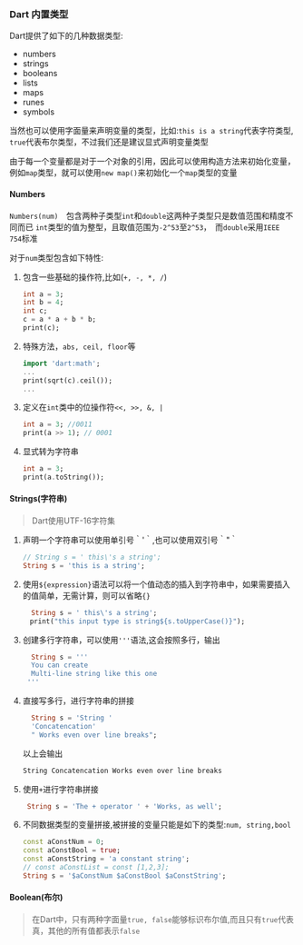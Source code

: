 ### Dart 内置类型

Dart提供了如下的几种数据类型:
- numbers
- strings
- booleans
- lists
- maps
- runes
- symbols

当然也可以使用字面量来声明变量的类型，比如:`this is a string`代表字符类型, `true`代表布尔类型，不过我们还是建议显式声明变量类型

由于每一个变量都是对于一个对象的引用，因此可以使用构造方法来初始化变量，例如`map`类型，就可以使用`new map()`来初始化一个`map`类型的变量

#### Numbers

`Numbers(num)`　包含两种子类型`int`和`double`这两种子类型只是数值范围和精度不同而已
`int`类型的值为整型，且取值范围为`-2^53`至`2^53`，　而`double`采用`IEEE 754`标准

对于`num`类型包含如下特性:

1. 包含一些基础的操作符,比如(`+, -, *, /`)
    ```dart
    int a = 3;
    int b = 4;
    int c;
    c = a * a + b * b;
    print(c);
    ```

1. 特殊方法，`abs, ceil, floor`等
    ```dart
    import 'dart:math';
    ...
    print(sqrt(c).ceil());
    ...
    ```

1. 定义在`int`类中的位操作符`<<, >>, &, |`
    ```dart
    int a = 3; //0011
    print(a >> 1); // 0001
    ```

1. 显式转为字符串
    ```dart
    int a = 3;
    print(a.toString());
    ```

 #### Strings(字符串)
 > Dart使用UTF-16字符集

1. 声明一个字符串可以使用单引号｀'｀,也可以使用双引号｀"｀
    ```dart
    // String s = ' this\'s a string';
    String s = 'this is a string';
    ```
1. 使用`${expression}`语法可以将一个值动态的插入到字符串中，如果需要插入的值简单，无需计算，则可以省略`{}`
    ```dart
      String s = ' this\'s a string';
    　print("this input type is string${s.toUpperCase()}");
    ```
1. 创建多行字符串，可以使用`'''`语法,这会按照多行，输出
    ```dart
      String s = '''
      You can create 
      Multi-line string like this one
     '''
    ```
1. 直接写多行，进行字符串的拼接
    ```dart
      String s = 'String '
      'Concatencation'
      " Works even over line breaks";
    ```
    以上会输出
    ```bash
    String Concatencation Works even over line breaks
    ```
1. 使用`+`进行字符串拼接
    ```dart
     String s = 'The + operator ' + 'Works, as well';
    ```

1. 不同数据类型的变量拼接,被拼接的变量只能是如下的类型:`num, string,bool`
    ```dart
    const aConstNum = 0;
    const aConstBool = true;
    const aConstString = 'a constant string';
    // const aConstList = const [1,2,3];
    String s = '$aConstNum $aConstBool $aConstString';
    ```

#### Boolean(布尔)
> 在Dart中，只有两种字面量`true, false`能够标识布尔值,而且只有`true`代表真，其他的所有值都表示`false`


